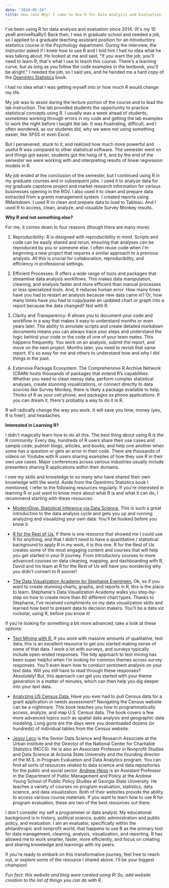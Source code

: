 ```yaml
---
date: "2024-05-24"
title: How (and Why) I came to Use R for Data Analysis and Evaluation.
---
```


I've been using R for data analysis and evaluation since 2014. (It's my 10 yeaR anniveRsaRy!) Back then, I was in graduate school and needed a job, so I applied to a graduate teaching assistant position for an introductory statistics course in the Psychology department. During the interview, the instructor asked if I knew how to use R and I told him I had no idea what he was talking about. He looked at me and said, "If you want the job, you'll need to learn R, that's what I use to teach this course. There's a learning curve, but as long as you follow the code examples in the textbook, you'll be alright." I needed the job, so I said yes, and he handed me a hard copy of the <a href="https://www.openintro.org/book/os/" target="_blank">OpenIntro Statistics</a> book.

I had no idea what I was getting myself into or how much R would change my life. 

My job was to assist during the lecture portion of the course and to lead the lab instruction. The lab provided students the opportunity to practice statistical concepts using R. I usually was a week ahead of students, sometimes working through errors in my code and getting the lab examples to work the night before I taught the lab. It was frustrating, difficult, and I often wondered, as our students did, why we were not using something easier, like SPSS or even Excel. 

But I persevered, stuck to it, and realized how much more powerful and useful R was compared to other statistical software. The semester went on and things got easier, students got the hang of it, and by the end of the semester we were working with and interpreting results of linear regression models in R.

My job ended at the conclusion of the semester, but I continued using R in my graduate courses and in subsequent jobs. I used it to analyze data for my graduate capstone project and market research information for various businesses opening in the RGV. I also used it to clean and prepare data extracted from a grants management system. I created reports using RMarkdown. I used R to clean and prepare data to load to Tableau. And I used R to access, clean, analyze, and visualize Survey Monkey results. 

**Why R and not something else?** 

For me, it comes down to four reasons (though there are many more):

1. Reproducibility: R is designed with reproducibility in mind. Scripts and code can be easily shared and rerun, ensuring that analyses can be reproduced by you or someone else. I often reuse code when I'm beginning a new project that requires a similar approach to a previous analysis. All this is crucial for collaboration, reproducibility, and efficiency in professional settings.

2. Efficient Processes: R offers a wide range of tools and packages that streamline data analysis workflows. This makes data manipulation, cleaning, and analysis faster and more efficient than manual processes or less specialized tools. And, it reduces human error. How many times have you had to restart an analysis because new data came in? Or, how many times have you had to copy/paste an updated chart or graph into a report because the data changed? Not with R.

3. Clarity and Transparency: R allows you to document your code and workflow in a way that makes it easy to understand months or even years later. The ability to annotate scripts and create detailed markdown documents means you can always trace your steps and understand the logic behind your code or the code of one of your team mates. This happens frequently. You work on an analysis, submit the report, and move on the next project. Months later, you need to revisit that same report. It's so easy for me and others to understand how and why I did things in the past.

4. Extensive Package Ecosystem: The Comprehensive R Archive Network (CRAN) hosts thousands of packages that extend R’s capabilities. Whether you need to clean messy data, perform complex statistical analyses, create stunning visualizations, or connect directly to data sources like Survey Monkey, there is likely a package available to help. Thinks of R as your cell phone, and packages as phone applications. If you can dream it, there's probably a way to do it in R.

R will radically change the way you work. It will save you time, money (yes, R is free!), and headaches.

**Interested in Learning R?**

I didn't magically learn how to do all this. The best thing about using R is the R community. Every day, hundreds of R users share their use cases and sample code; publish blogs, articles, and books; and help one another when some has a question or gets an error in their code. There are thousands of videos on Youtube with R users sharing examples of how they use R in their own use cases. Major conferences across various industries usually include presenters sharing R applications within their domains.

I owe my skills and knowledge to so many who have shared their own knowledge with the world. Aside from the OpenIntro Statistics book I mentioned, I refer to the following resources regularly. If you're interested in learning R or just want to know more about what R is and what it can do, I recommend starting with these resources:

- <a href="https://moderndive.com/" target="_blank"> ModernDive: Statistical Inference via Data Science.</a> This is such a great introduction to the data analysis cycle and gets you up and running analyzing and visualizing your own data. You'll be hooked before you know it.

- <a href="https://rfortherestofus.com/" target="_blank"> R for the Rest of Us.</a> If there is one resource that showed me I could use R for anything, and that I didn't need to have a quantitative / statistical background to apply R in my work, it is this one. R for the Rest of Us creates some of the most engaging content and courses that will help you get started in your R journey. From introductory courses to more advanced courses on data cleaning, mapping, and dashboarding with R, David and his team at R for the Rest of Us will have you wondering why you didn't convert to R sooner!

- <a href="https://stephanieevergreen.com/academy/" target="_blank"> The Data Visualization Academy by Stephanie Evergreen.</a> Ok, so if you want to create stunning charts, graphs, and reports in R, this is the place to learn. Stephanie's Data Visualization Academy walks you step-by-step on how to create more than 60 different chart types. Thanks to Stephanie, I've received compliments on my data visualization skills and learned how best to present data to decision makers. You'll be a data viz rockstar, using R, before you know it!

If you're looking for something a bit more advanced, take a look at these options:

- <a href="https://www.tidytextmining.com/" target="_blank">Text Mining with R.</a> If you work with massive amounts of qualitative, text data, this is an excellent resource to get you started making sense of some of that data. I work a lot with surveys, and surveys typically include open-ended responses. The tidy approach to text mining has been super helpful when I'm looking for common themes across survey responses. You'll even learn how to conduct sentiment analysis on your text data. Will you still have to read through these responses? Absolutely! But, this approach can get you started with your theme generation in a matter of minutes, which can then help you dig deeper into your text data.

- <a href="https://walker-data.com/census-r/" target="_blank">Analyzing US Census Data.</a> Have you ever had to pull Census data for a grant application or needs assessment? Navigating the Census website can be a nightmare. This book teaches you how to programmatically access, analyze, and map U.S. Census data. The book covers a few more advanced topics such as spatial data analysis and geographic data modeling. Long gone are the days were you downloaded dozens (or hundreds) of individual tables from the Census website. 

- <a href="https://www.lecy.info/" target="_blank">Jessy Lecy</a> is the Senior Data Science and Research Associate at the Urban Institute and the Director of the National Center for Charitable Statistics (NCCS). He is also an Associate Professor in Nonprofit Studies and Data Science at Arizona State University and the founding director of the M.S. in Program Evaluation and Data Analytics program. You can find all sorts of resources related to data science and data repositories for the public and social sector. <a href="https://www.andrewheiss.com/" target="_blank">Andrew Heiss</a> is an Assistant Professor in the Department of Public Management and Policy at the Andrew Young School of Public Policy Studies at Georgia State University. He teaches a variety of courses on program evaluation, statistics, data science, and data visualization. Both of their websites provide the ability to access various course materials. If you want to learn how to use R for program evaluation, these are two of the best resources out there. 


I don't consider my self a programmer or data analyst. My educational background is in history, political science, public administration and public policy, and evaluation. I am an evaluator, specifically within the philanthropic and nonprofit world, that happens to use R as the primary tool for data management, cleaning, analysis, visualization, and reporting. R has allowed me to work smarter, faster, more efficiently, and focus on creating and sharing knowledge and learnings with my peers.

If you're ready to embark on this transformative journey, feel free to reach out, or explore some of the resource I shared above. I'll be your biggest champion! 

*Fun fact: this website and blog were created using R! So, add website creation to the list of things you can do with R.*
